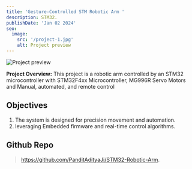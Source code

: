 ```yaml
---
title: 'Gesture-Controlled STM Robotic Arm '
description: STM32.
publishDate: 'Jan 02 2024'
seo:
  image:
    src: '/project-1.jpg'
    alt: Project preview
---
```


![Project preview](/project-1.jpg)



**Project Overview:**
  This project is a robotic arm controlled by an STM32 microcontroller with STM32F4xx Microcontroller, MG996R Servo Motors and Manual, automated, and remote control
## Objectives

1. The system is designed for precision movement and automation.
2. leveraging Embedded firmware and real-time control algorithms.


## Github Repo

> https://github.com/PanditAdityaJi/STM32-Robotic-Arm.
